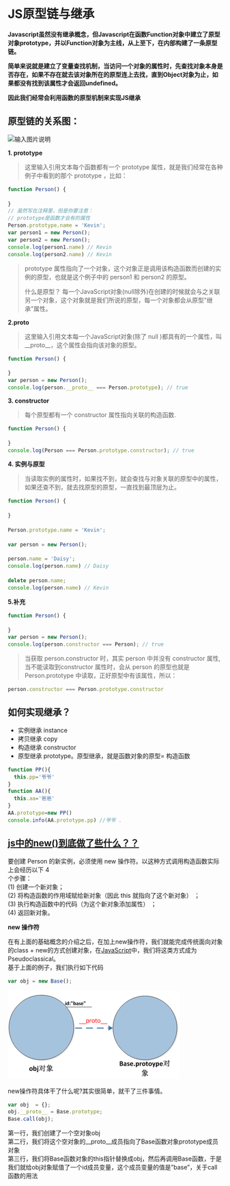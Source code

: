 # JS原型链与继承



**Javascript虽然没有继承概念，但Javascript在函数Function对象中建立了原型对象prototype，并以Function对象为主线，从上至下，在内部构建了一条原型链。**

**简单来说就是建立了变量查找机制，当访问一个对象的属性时，先查找对象本身是否存在，如果不存在就去该对象所在的原型连上去找，直到Object对象为止，如果都没有找到该属性才会返回undefined。**

**因此我们经常会利用函数的原型机制来实现JS继承**

## 原型链的关系图：

![输入图片说明](https://images.gitee.com/uploads/images/2018/1130/192415_8e30712f_1422543.png)

**1. prototype**

> 这里输入引用文本每个函数都有一个 prototype 属性，就是我们经常在各种例子中看到的那个 prototype ，比如：

```javascript
function Person() {

}
// 虽然写在注释里，但是你要注意：
// prototype是函数才会有的属性
Person.prototype.name = 'Kevin';
var person1 = new Person();
var person2 = new Person();
console.log(person1.name) // Kevin
console.log(person2.name) // Kevin
```

> prototype 属性指向了一个对象，这个对象正是调用该构造函数而创建的实例的原型，也就是这个例子中的 person1 和 person2 的原型。
>
> 什么是原型？ 每一个JavaScript对象\(null除外\)在创建的时候就会与之关联另一个对象，这个对象就是我们所说的原型，每一个对象都会从原型"继承"属性。

**2.proto**

> 这里输入引用文本每一个JavaScript对象\(除了 null \)都具有的一个属性，叫\_\_proto\_\_，这个属性会指向该对象的原型。

```javascript
function Person() {

}
var person = new Person();
console.log(person.__proto__ === Person.prototype); // true
```

**3. constructor**

> 每个原型都有一个 constructor 属性指向关联的构造函数.

```javascript
function Person() {

}
console.log(Person === Person.prototype.constructor); // true
```

**4. 实例与原型**

> 当读取实例的属性时，如果找不到，就会查找与对象关联的原型中的属性，如果还查不到，就去找原型的原型，一直找到最顶层为止。

```javascript
function Person() {

}

Person.prototype.name = 'Kevin';

var person = new Person();

person.name = 'Daisy';
console.log(person.name) // Daisy

delete person.name;
console.log(person.name) // Kevin
```

**5.补充**

```javascript
function Person() {

}
var person = new Person();
console.log(person.constructor === Person); // true
```

> 当获取 person.constructor 时，其实 person 中并没有 constructor 属性,当不能读取到constructor 属性时，会从 person 的原型也就是 Person.prototype 中读取，正好原型中有该属性，所以：

```javascript
person.constructor === Person.prototype.constructor
```

## 如何实现继承？

* 实例继承 instance
* 拷贝继承 copy
* 构造继承 constructor
* 原型继承 prototype。原型继承，就是函数对象的原型= 构造函数

```javascript
function PP(){
  this.pp='爷爷'
}
function AA(){
  this.aa='爸爸'
}
AA.prototype=new PP()
console.info(AA.prototype.pp) //爷爷 .
```

## [js中的new\(\)到底做了些什么？？](https://www.cnblogs.com/faith3/p/6209741.html)

要创建 Person 的新实例，必须使用 new 操作符。以这种方式调用构造函数实际上会经历以下 4  
个步骤：  
\(1\) 创建一个新对象；  
\(2\) 将构造函数的作用域赋给新对象（因此 this 就指向了这个新对象） ；  
\(3\) 执行构造函数中的代码（为这个新对象添加属性） ；  
\(4\) 返回新对象。

**new 操作符**

在有上面的基础概念的介绍之后，在加上new操作符，我们就能完成传统面向对象的class + new的方式创建对象，在[JavaScript](http://lib.csdn.net/base/javascript)中，我们将这类方式成为Pseudoclassical。  
基于上面的例子，我们执行如下代码

```javascript
var obj = new Base();
```

![](../gitbook/assets/image.png)

new操作符具体干了什么呢?其实很简单，就干了三件事情。

```javascript
var obj  = {};
obj.__proto__ = Base.prototype;
Base.call(obj);
```

第一行，我们创建了一个空对象obj  
第二行，我们将这个空对象的\_\_proto\_\_成员指向了Base函数对象prototype成员对象  
第三行，我们将Base函数对象的this指针替换成obj，然后再调用Base函数，于是我们就给obj对象赋值了一个id成员变量，这个成员变量的值是”base”，关于call函数的用法

